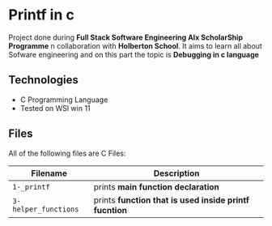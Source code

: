 # Printf in c

Project done during **Full Stack Software Engineering Alx ScholarShip Programme** n collaboration with **Holberton School**. It aims to learn all about Sofware engineering and on this part the topic is  **Debugging in c language**

## Technologies

* C Programming Language
* Tested on WSl win 11

## Files

All of the following files are C Files:

| Filename | Description |
| -------- | ----------- |
| `1-_printf` | prints **main function declaration**|
| `3-helper_functions` | prints **function that is used inside printf fucntion**|
